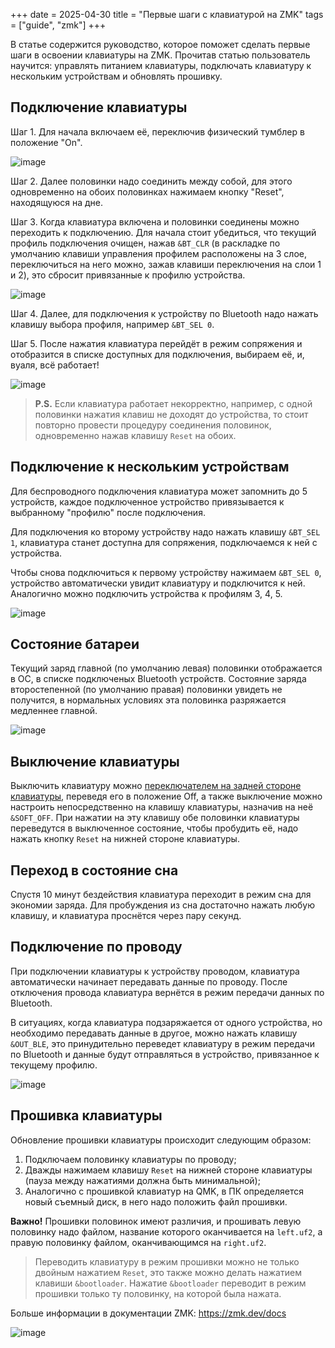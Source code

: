 +++
date = 2025-04-30
title = "Первые шаги с клавиатурой на ZMK"
tags = ["guide", "zmk"]
+++

В статье содержится руководство, которое поможет сделать первые шаги в освоении клавиатуры на ZMK. Прочитав статью пользователь научится: управлять питанием клавиатуры, подключать клавиатуру к нескольким устройствам и обновлять прошивку.


## Подключение клавиатуры

Шаг 1. Для начала включаем её, переключив физический тумблер в положение "On". 

![image](/images/zmk-keyboards/buttons.png)


Шаг 2. Далее половинки надо соединить между собой, для этого одновременно на обоих половинках нажимаем кнопку "Reset", находящуюся на дне.


Шаг 3. Когда клавиатура включена и половинки соединены можно переходить к подключению. Для начала стоит убедиться, что текущий профиль подключения очищен, нажав `&BT_CLR` (в раскладке по умолчанию клавиши управления профилем расположены на 3 слое, переключиться на него можно, зажав клавиши переключения на слои 1 и 2), это сбросит привязанные к профилю устройства. 

![image](/images/zmk-keyboards/sel_clr.png)

Шаг 4. Далее, для подключения к устройству по Bluetooth надо нажать клавишу выбора профиля, например `&BT_SEL 0`. 


Шаг 5. После нажатия клавиатура перейдёт в режим сопряжения и отобразится в списке доступных для подключения, выбираем её, и, вуаля, всё работает! 

![image](/images/zmk-keyboards/connect.png)


> **P.S.** Если клавиатура работает некорректно, например, с одной половинки нажатия клавиш не доходят до устройства, то стоит повторно провести процедуру соединения половинок, одновременно нажав клавишу `Reset` на обоих.


## Подключение к нескольким устройствам

Для беспроводного подключения клавиатура может запомнить до 5 устройств, каждое подключенное устройство привязывается к выбранному "профилю" после подключения. 

Для подключения ко второму устройству надо нажать клавишу `&BT_SEL 1`, клавиатура станет доступна для сопряжения, подключаемся к ней с устройства.

Чтобы снова подключиться к первому устройству нажимаем `&BT_SEL 0`, устройство автоматически увидит клавиатуру и подключится к ней. Аналогично можно подключить устройства к профилям 3, 4, 5.

![image](/images/zmk-keyboards/sel.png)


## Состояние батареи

Текущий заряд главной (по умолчанию левая) половинки отображается в ОС, в списке подключеных Bluetooth устройств. Состояние заряда второстепенной (по умолчанию правая) половинки увидеть не получится, в нормальных условиях эта половинка разряжается медленнее главной.

![image](/images/zmk-keyboards/power_level.png)


## Выключение клавиатуры

Выключить клавиатуру можно [переключателем на задней стороне клавиатуры](#подключение-клавиатуры), переведя его в положение Off, а также выключение можно настроить непосредственно на клавишу клавиатуры, назначив на неё `&SOFT_OFF`. При нажатии на эту клавишу обе половинки клавиатуры переведутся в выключенное состояние, чтобы пробудить её, надо нажать кнопку `Reset` на нижней стороне клавиатуры.


## Переход в состояние сна

Спустя 10 минут бездействия клавиатура переходит в режим сна для экономии заряда. Для пробуждения из сна достаточно нажать любую клавишу, и клавиатура проснётся через пару секунд.


## Подключение по проводу

При подключении клавиатуры к устройству проводом, клавиатура автоматически начинает передавать данные по проводу. После отключения провода клавиатура вернётся в режим передачи данных по Bluetooth.

В ситуациях, когда клавиатура подзаряжается от одного устройства, но необходимо передавать данные в другое, можно нажать клавишу `&OUT_BLE`, это принудительно переведет клавиатуру в режим передачи по Bluetooth и данные будут отправляться в устройство, привязанное к текущему профилю.

![image](/images/zmk-keyboards/cables.jpg)


## Прошивка клавиатуры

Обновление прошивки клавиатуры происходит следующим образом:
1) Подключаем половинку клавиатуры по проводу;
2) Дважды нажимаем клавишу `Reset` на нижней стороне клавиатуры (пауза между нажатиями должна быть минимальной);
3) Аналогично с прошивкой клавиатур на QMK, в ПК определяется новый съемный диск, в него надо положить файл прошивки. 

**Важно!** Прошивки половинок имеют различия, и прошивать левую половинку надо файлом, название которого оканчивается на `left.uf2`, а правую половинку файлом, оканчивающимся на  `right.uf2`.

> Переводить клавиатуру в режим прошивки можно не только двойным нажатием `Reset`, это также можно делать нажатием клавиши `&bootloader`. Нажатие `&bootloader` переводит в режим прошивки только ту половинку, на которой была нажата.

Больше информации в документации ZMK: https://zmk.dev/docs

![image](/images/zmk-keyboards/velvet.jpg)